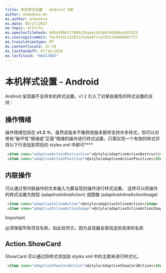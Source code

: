 ```yaml
---
title: 本机样式设置 - Android SDK
author: almedina-ms
ms.author: almedina
ms.date: 09/27/2017
ms.topic: article
ms.openlocfilehash: 8d5dd9bbf17800c55aae1d416b7e6d80ac697b25
ms.sourcegitcommit: fec0fd2c23293127e8e8f7ca7821c04d46987f37
ms.translationtype: MT
ms.contentlocale: zh-CN
ms.lasthandoff: 07/16/2020
ms.locfileid: "86417603"
---
```

# <a name="native-styling---android"></a>本机样式设置 - Android

Android 呈现器不支持本机样式设置。v1.2 引入了对某些属性的样式设置的支持：

## <a name="action-sentiment"></a>操作情绪

操作情绪包括在 **v1.2** 中。虽然该版本不像其他版本那样支持许多样式，但可以对带有“破坏性”情绪或“正面”情绪的操作进行样式设置，只需实现一个有效的样式并将以下行添加到项目的 styles.xml 中即可****

```styles.xml
 <item name="adaptiveActionDestructive">@style/adaptiveActionDestructive</item>
 <item name="adaptiveActionPositive">@style/adaptiveActionPositive</item>
```

## <a name="inline-action"></a>内联操作

可以通过带内联操作的文本输入为要呈现的操作进行样式设置。 这样可以将操作的样式设置为按钮 (adaptiveInlineAction) 或图像 (adaptiveInlineActionImage)

```styles.xml
 <item name="adaptiveInlineAction">@style/adaptiveInlineAction</item>
 <item name="adaptiveInlineActionImage">@style/adaptiveInlineActionImage</item>
```

> [!IMPORTANT]
> 必须保留所有项目名称，如此处所示，因为呈现器会查找这些具体的名称

## <a name="actionshowcard"></a>Action.ShowCard

ShowCard 可以通过将样式添加到 styles.xml 中的主题来进行样式化。

```styles.xml
 <item name="adaptiveShowCardAction">@style/adaptiveShowCardAction</item>
```